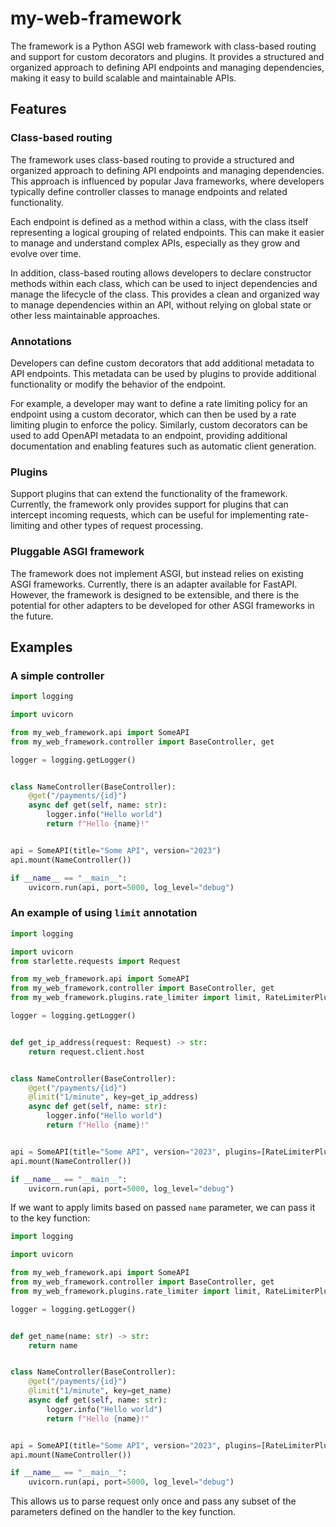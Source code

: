 # my-web-framework

The framework is a Python ASGI web framework with class-based routing and support for custom decorators and plugins. It provides a structured and organized approach to defining API endpoints and managing dependencies, making it easy to build scalable and maintainable APIs.

## Features

### Class-based routing

The framework uses class-based routing to provide a structured and organized approach to defining API endpoints and managing dependencies. This approach is influenced by popular Java frameworks, where developers typically define controller classes to manage endpoints and related functionality.

Each endpoint is defined as a method within a class, with the class itself representing a logical grouping of related endpoints. This can make it easier to manage and understand complex APIs, especially as they grow and evolve over time.

In addition, class-based routing allows developers to declare constructor methods within each class, which can be used to inject dependencies and manage the lifecycle of the class. This provides a clean and organized way to manage dependencies within an API, without relying on global state or other less maintainable approaches.

### Annotations

Developers can define custom decorators that add additional metadata to API endpoints. This metadata can be used by plugins to provide additional functionality or modify the behavior of the endpoint.

For example, a developer may want to define a rate limiting policy for an endpoint using a custom decorator, which can then be used by a rate limiting plugin to enforce the policy. Similarly, custom decorators can be used to add OpenAPI metadata to an endpoint, providing additional documentation and enabling features such as automatic client generation.

### Plugins

Support plugins that can extend the functionality of the framework. Currently, the framework only provides support for plugins that can intercept incoming requests, which can be useful for implementing rate-limiting and other types of request processing.

### Pluggable ASGI framework

The framework does not implement ASGI, but instead relies on existing ASGI frameworks. Currently, there is an adapter available for FastAPI. However, the framework is designed to be extensible, and there is the potential for other adapters to be developed for other ASGI frameworks in the future.

## Examples

### A simple controller

```python
import logging

import uvicorn

from my_web_framework.api import SomeAPI
from my_web_framework.controller import BaseController, get

logger = logging.getLogger()


class NameController(BaseController):
    @get("/payments/{id}")
    async def get(self, name: str):
        logger.info("Hello world")
        return f"Hello {name}!"


api = SomeAPI(title="Some API", version="2023")
api.mount(NameController())

if __name__ == "__main__":
    uvicorn.run(api, port=5000, log_level="debug")
```

### An example of using `limit` annotation

```python
import logging

import uvicorn
from starlette.requests import Request

from my_web_framework.api import SomeAPI
from my_web_framework.controller import BaseController, get
from my_web_framework.plugins.rate_limiter import limit, RateLimiterPlugin

logger = logging.getLogger()


def get_ip_address(request: Request) -> str:
    return request.client.host


class NameController(BaseController):
    @get("/payments/{id}")
    @limit("1/minute", key=get_ip_address)
    async def get(self, name: str):
        logger.info("Hello world")
        return f"Hello {name}!"


api = SomeAPI(title="Some API", version="2023", plugins=[RateLimiterPlugin()])
api.mount(NameController())

if __name__ == "__main__":
    uvicorn.run(api, port=5000, log_level="debug")
```

If we want to apply limits based on passed `name` parameter, we can pass it to the key function:

```python
import logging

import uvicorn

from my_web_framework.api import SomeAPI
from my_web_framework.controller import BaseController, get
from my_web_framework.plugins.rate_limiter import limit, RateLimiterPlugin

logger = logging.getLogger()


def get_name(name: str) -> str:
    return name


class NameController(BaseController):
    @get("/payments/{id}")
    @limit("1/minute", key=get_name)
    async def get(self, name: str):
        logger.info("Hello world")
        return f"Hello {name}!"


api = SomeAPI(title="Some API", version="2023", plugins=[RateLimiterPlugin()])
api.mount(NameController())

if __name__ == "__main__":
    uvicorn.run(api, port=5000, log_level="debug")
```

This allows us to parse request only once and pass any subset of the parameters defined on the handler to the key function. 
